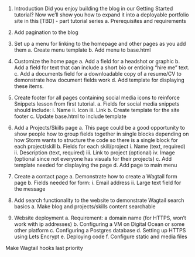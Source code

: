 
1. Introduction
Did you enjoy building the blog in our Getting Started tutorial? Now we’ll show you how to expand it into a deployable portfolio site in this [TBD] - part tutorial series
 a. Prerequisites and requirements

2. Add pagination to the blog

3. Set up a menu for linking to the homepage and other pages as you add them
  a. Create menu template
  b. Add menu to base.html

4. Customize the home page
  a. Add a field for a headshot or graphic
  b. Add a field for text that can include a short bio or enticing “hire me” text.
  c. Add a documents field for a downloadable copy of a resume/CV to demonstrate how document fields work 
  d. Add template for displaying these items.

5. Create footer for all pages containing social media icons to reinforce Snippets lesson from first tutorial.
  a. Fields for social media snippets should include:
    i. Name
    ii. Icon
    iii. Link
  b. Create template for the site footer
  c. Update base.html to include template

6. Add a Projects/Skills page
  a. This page could be a good opportunity to show people how to group fields together in single blocks depending on how Storm wants to structure the code so there is a single block for each project/skill
  b. Fields for each skill/project
    i. Name (text, required)
    ii. Description (text, required)
    iii. Link to project (optional)
    iv. Image (optional since not everyone has visuals for their projects)
  c. Add template needed for displaying the page
  d. Add page to main menu

7. Create a contact page
  a. Demonstrate how to create a Wagtail form page
  b. Fields needed for form:
    i. Email address
    ii. Large text field for the message

8. Add search functionality to the website to demonstrate Wagtail search basics
  a. Make blog and projects/skills content searchable
  
9. Website deployment
  a. Requirement: a domain name (for HTTPS, won’t work with ip addresses)
  b. Configuring a VM on Digital Ocean or some other platform
  c. Configuring a Postgres database
  d. Setting up HTTPS using Lets Encrypt
  e. Deploying code
  f. Configure static and media files

<!-- https://docs.google.com/document/d/1k-wAnnbk7ifZMuVipGzOAFDCJ4ENok_-X_exOMAeaB8/edit -->

Make Wagtail hooks last priority
